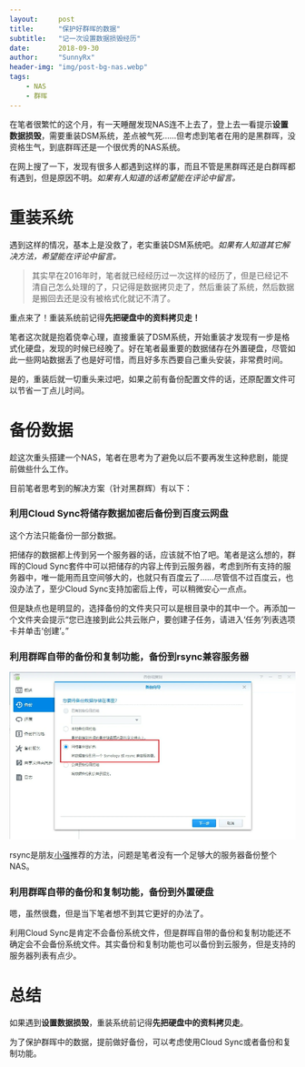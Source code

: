 ```yaml
---
layout:     post
title:      "保护好群晖的数据"
subtitle:   "记一次设置数据损毁经历"
date:       2018-09-30
author:     "SunnyRx"
header-img: "img/post-bg-nas.webp"
tags:
    - NAS
    - 群晖
---
```


在笔者很繁忙的这个月，有一天睡醒发现NAS连不上去了，登上去一看提示**设置数据损毁**，需要重装DSM系统，差点被气死……但考虑到笔者在用的是黑群晖，没资格生气，到底群晖还是一个很优秀的NAS系统。

在网上搜了一下，发现有很多人都遇到这样的事，而且不管是黑群晖还是白群晖都有遇到，但是原因不明。*如果有人知道的话希望能在评论中留言。*

# 重装系统

遇到这样的情况，基本上是没救了，老实重装DSM系统吧。*如果有人知道其它解决方法，希望能在评论中留言。*

> 其实早在2016年时，笔者就已经经历过一次这样的经历了，但是已经记不清自己怎么处理的了，只记得是数据拷贝走了，然后重装了系统，然后数据是搬回去还是没有被格式化就记不清了。

重点来了！重装系统前记得**先把硬盘中的资料拷贝走！**

笔者这次就是抱着侥幸心理，直接重装了DSM系统，开始重装才发现有一步是格式化硬盘，发现的时候已经晚了。好在笔者最重要的数据储存在外置硬盘，尽管如此一些网站数据丢了也是好可惜，而且好多东西要自己重头安装，非常费时间。

是的，重装后就一切重头来过吧，如果之前有备份配置文件的话，还原配置文件可以节省一丁点儿时间。

# 备份数据

趁这次重头搭建一个NAS，笔者在思考为了避免以后不要再发生这种悲剧，能提前做些什么工作。

目前笔者思考到的解决方案（针对黑群辉）有以下：

### 利用Cloud Sync将储存数据加密后备份到百度云网盘

这个方法只能备份一部分数据。

把储存的数据都上传到另一个服务器的话，应该就不怕了吧。笔者是这么想的，群晖的Cloud Sync套件中可以把储存的内容上传到云服务器，考虑到所有支持的服务器中，唯一能用而且空间够大的，也就只有百度云了……尽管信不过百度云，也没办法了，至少Cloud Sync支持加密后上传，可以稍微安心一点点。

但是缺点也是明显的，选择备份的文件夹只可以是根目录中的其中一个。再添加一个文件夹会提示“您已连接到此公共云账户，要创建子任务，请进入‘任务’列表选项卡并单击‘创建’。”

### 利用群晖自带的备份和复制功能，备份到rsync兼容服务器

![利用群晖自带的备份和复制功能，被分到rsync兼容服务器](\img\in-post\post-NAS\Snipaste_2018-09-30_20-58-51.webp)

rsync是朋友[小强](https://ruterly.com/)推荐的方法，问题是笔者没有一个足够大的服务器备份整个NAS。

### 利用群晖自带的备份和复制功能，备份到外置硬盘

嗯，虽然很蠢，但是当下笔者想不到其它更好的办法了。


利用Cloud Sync是肯定不会备份系统文件，但是群晖自带的备份和复制功能还不确定会不会备份系统文件。其实备份和复制功能也可以备份到云服务，但是支持的服务器列表有点少。

# 总结

如果遇到**设置数据损毁**，重装系统前记得**先把硬盘中的资料拷贝走**。

为了保护群晖中的数据，提前做好备份，可以考虑使用Cloud Sync或者备份和复制功能。